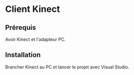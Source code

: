 # Client Kinect

## Prérequis
Avoir Kinect et l'adapteur PC.

## Installation
Brancher Kinect au PC et lancer le projet avec Visual Studio.